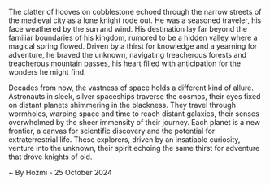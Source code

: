 
The clatter of hooves on cobblestone echoed through the narrow streets of the medieval city as a lone knight rode out. He was a seasoned traveler, his face weathered by the sun and wind. His destination lay far beyond the familiar boundaries of his kingdom, rumored to be a hidden valley where a magical spring flowed. Driven by a thirst for knowledge and a yearning for adventure, he braved the unknown, navigating treacherous forests and treacherous mountain passes, his heart filled with anticipation for the wonders he might find.

Decades from now, the vastness of space holds a different kind of allure. Astronauts in sleek, silver spaceships traverse the cosmos, their eyes fixed on distant planets shimmering in the blackness. They travel through wormholes, warping space and time to reach distant galaxies, their senses overwhelmed by the sheer immensity of their journey. Each planet is a new frontier, a canvas for scientific discovery and the potential for extraterrestrial life. These explorers, driven by an insatiable curiosity, venture into the unknown, their spirit echoing the same thirst for adventure that drove knights of old. 

~ By Hozmi - 25 October 2024
